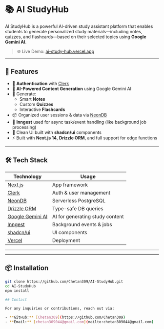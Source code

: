 # 📚 AI StudyHub

AI StudyHub is a powerful AI-driven study assistant platform that enables students to generate personalized study materials—including notes, quizzes, and flashcards—based on their selected topics using **Google Gemini AI**.

> 🌐 Live Demo:
>  [ai-study-hub.vercel.app](https://ai-study-hub.vercel.app)

---

## 🚀 Features

- 🔐 **Authentication** with [Clerk](https://clerk.dev/)
- 🤖 **AI-Powered Content Generation** using Google Gemini AI
- 📝 Generate:
  - Smart **Notes**
  - Custom **Quizzes**
  - Interactive **Flashcards**
- 📦 Organized user sessions & data via [NeonDB](https://neon.tech/)
- 🔁 **Inngest** used for async task/event handling (like background job processing)
- 📐 Clean UI built with **shadcn/ui** components
- ⚡️ Built with **Next.js 14**, **Drizzle ORM**, and full support for edge functions

---

## 🛠️ Tech Stack

| Technology | Usage |
|------------|--------|
| [Next.js](https://nextjs.org/) | App framework |
| [Clerk](https://clerk.dev/) | Auth & user management |
| [NeonDB](https://neon.tech/) | Serverless PostgreSQL |
| [Drizzle ORM](https://orm.drizzle.team/) | Type-safe DB queries |
| [Google Gemini AI](https://deepmind.google/technologies/gemini/) | AI for generating study content |
| [Inngest](https://www.inngest.com/) | Background events & jobs |
| [shadcn/ui](https://ui.shadcn.dev/) | UI components |
| [Vercel](https://vercel.com/) | Deployment |

---

---

## 📦 Installation

```bash
git clone https://github.com/Chetan309/AI-StudyHub.git
cd AI-StudyHub
npm install

## Contact

For any inquiries or contributions, reach out via:

- **GitHub:** [Chetan309](https://github.com/Chetan309)
- **Email:** [chetan309044@gmail.com](mailto:chetan309044@gmail.com)
